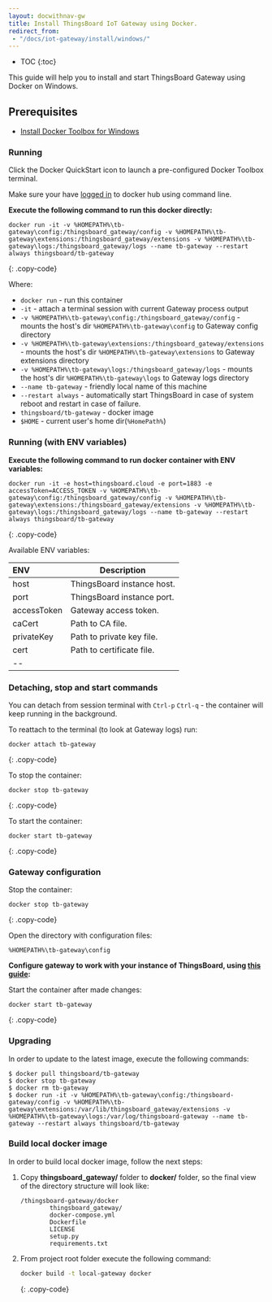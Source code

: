 ```yaml
---
layout: docwithnav-gw
title: Install ThingsBoard IoT Gateway using Docker.
redirect_from: 
 - "/docs/iot-gateway/install/windows/"
---
```


* TOC
{:toc}

This guide will help you to install and start ThingsBoard Gateway using Docker on Windows.


## Prerequisites

- [Install Docker Toolbox for Windows](https://docs.docker.com/toolbox/toolbox_install_windows/)

### Running

Click the Docker QuickStart icon to launch a pre-configured Docker Toolbox terminal.

Make sure your have [logged in](https://docs.docker.com/engine/reference/commandline/login/) to docker hub using command line.

**Execute the following command to run this docker directly:**

```
docker run -it -v %HOMEPATH%\tb-gateway\config:/thingsboard_gateway/config -v %HOMEPATH%\tb-gateway\extensions:/thingsboard_gateway/extensions -v %HOMEPATH%\tb-gateway\logs:/thingsboard_gateway/logs --name tb-gateway --restart always thingsboard/tb-gateway
```
{: .copy-code}

Where: 
    
- `docker run`              - run this container
- `-it`                     - attach a terminal session with current Gateway process output
- `-v %HOMEPATH%\tb-gateway\config:/thingsboard_gateway/config`   - mounts the host's dir `%HOMEPATH%\tb-gateway\config` to Gateway config  directory
- `-v %HOMEPATH%\tb-gateway\extensions:/thingsboard_gateway/extensions`   - mounts the host's dir `%HOMEPATH%\tb-gateway\extensions` to Gateway extensions  directory
- `-v %HOMEPATH%\tb-gateway\logs:/thingsboard_gateway/logs`   - mounts the host's dir `%HOMEPATH%\tb-gateway\logs` to Gateway logs  directory
- `--name tb-gateway`             - friendly local name of this machine
- `--restart always`        - automatically start ThingsBoard in case of system reboot and restart in case of failure.
- `thingsboard/tb-gateway`          - docker image
- `$HOME`   - current user's home dir(`%HomePath%`)


### Running (with ENV variables)

**Execute the following command to run docker container with ENV variables:**

```
docker run -it -e host=thingsboard.cloud -e port=1883 -e accessToken=ACCESS_TOKEN -v %HOMEPATH%\tb-gateway\config:/thingsboard_gateway/config -v %HOMEPATH%\tb-gateway\extensions:/thingsboard_gateway/extensions -v %HOMEPATH%\tb-gateway\logs:/thingsboard_gateway/logs --name tb-gateway --restart always thingsboard/tb-gateway
```
{: .copy-code}

Available  ENV variables:

| **ENV**     | **Description**                |
|:-|-
| host        | ThingsBoard instance host.     |
| port        | ThingsBoard instance port.     |
| accessToken | Gateway access token.          |
| caCert      | Path to CA file.               |
| privateKey  | Path to private key file.      |
| cert        | Path to certificate file.      |
|--

### Detaching, stop and start commands

You can detach from session terminal with `Ctrl-p` `Ctrl-q` - the container will keep running in the background.

To reattach to the terminal (to look at Gateway logs) run:

```
docker attach tb-gateway
```
{: .copy-code}

To stop the container:

```
docker stop tb-gateway
```
{: .copy-code}

To start the container:

```
docker start tb-gateway
```
{: .copy-code}

### Gateway configuration

Stop the container:

```
docker stop tb-gateway
```
{: .copy-code}

Open the directory with configuration files:

`%HOMEPATH%\tb-gateway\config`


**Configure gateway to work with your instance of ThingsBoard, using [this guide](/docs/iot-gateway/configuration/):**


Start the container after made changes:

```
docker start tb-gateway
```
{: .copy-code}

### Upgrading

In order to update to the latest image, execute the following commands:

```
$ docker pull thingsboard/tb-gateway
$ docker stop tb-gateway
$ docker rm tb-gateway
$ docker run -it -v %HOMEPATH%\tb-gateway\config:/thingsboard-gateway/config -v %HOMEPATH%\tb-gateway\extensions:/var/lib/thingsboard_gateway/extensions -v %HOMEPATH%\tb-gateway\logs:/var/log/thingsboard-gateway --name tb-gateway --restart always thingsboard/tb-gateway
```

### Build local docker image

In order to build local docker image, follow the next steps:

1. Copy **thingsboard_gateway/** folder to **docker/** folder, so the final view of the directory structure will look like:
    ```text
    /thingsboard-gateway/docker
            thingsboard_gateway/
            docker-compose.yml
            Dockerfile
            LICENSE
            setup.py
            requirements.txt
    ```
2. From project root folder execute the following command:
    ```bash
    docker build -t local-gateway docker
    ```
    {: .copy-code}
